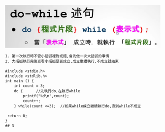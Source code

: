 ![image](https://github.com/4100D051/4100D051/blob/main/do%20while.png)
```
1. 第一次執行時不管小括弧裡對或錯,會先做一次大括弧的事情
2. 大括弧執行完後查看小括弧是否成立,成立繼續執行,不成立就結束

#include <stdio.h>  
#include <stdlib.h>                        
int main () {
	int count = 3;
	do {      //先執行do,在執行while
		printf("%d\n",count);
		count++;
	} while(count <=3);  //如果while成立繼續執行do,直到while不成立
 
 return 0;
} 
## 3
```
